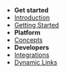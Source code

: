 <!-- docs/_sidebar.md -->

-   **Get started**
-   [Introduction](/)
-   [Getting Started](getstart.md 'Getting Started')
-   **Platform**
-   [Concepts](platform.md 'Platform')
-   **Developers**
-   [Integrations](dev.md)
-   [Dynamic Links](dynlink.md)
